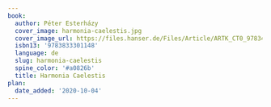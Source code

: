 ```yaml
---
book:
  author: Péter Esterházy
  cover_image: harmonia-caelestis.jpg
  cover_image_url: https://files.hanser.de/Files/Article/ARTK_CT0_9783446255876_0001.jpg?scale=both&format=jpg&quality=100&height=2613
  isbn13: '9783833301148'
  language: de
  slug: harmonia-caelestis
  spine_color: '#a0826b'
  title: Harmonia Caelestis
plan:
  date_added: '2020-10-04'
---
```

